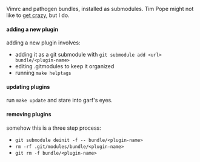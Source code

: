Vimrc and pathogen bundles, installed as submodules. Tim Pope might not like to
[get crazy](https://github.com/tpope/vim-pathogen#runtime-path-manipulation),
but I do.

#### adding a new plugin

adding a new plugin involves:

- adding it as a git submodule with `git submodule add <url> bundle/<plugin-name>`
- editing .gitmodules to keep it organized
- running `make helptags`

#### updating plugins

run `make update` and stare into garf's eyes.

#### removing plugins

somehow this is a three step process:

- `git submodule deinit -f -- bundle/<plugin-name>`
- `rm -rf .git/modules/bundle/<plugin-name>`
- `git rm -f bundle/<plugin-name>`

